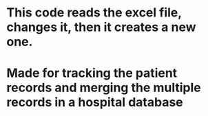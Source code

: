 # This code reads the excel file, changes it, then it creates a new one.
# Made for tracking the patient records and merging the multiple records in a hospital database 

